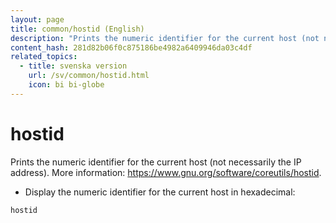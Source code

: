 ```yaml
---
layout: page
title: common/hostid (English)
description: "Prints the numeric identifier for the current host (not necessarily the IP address)."
content_hash: 281d82b06f0c875186be4982a6409946da03c4df
related_topics:
  - title: svenska version
    url: /sv/common/hostid.html
    icon: bi bi-globe
---
```

# hostid

Prints the numeric identifier for the current host (not necessarily the IP address).
More information: <https://www.gnu.org/software/coreutils/hostid>.

- Display the numeric identifier for the current host in hexadecimal:

`hostid`
